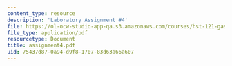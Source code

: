 ```yaml
---
content_type: resource
description: 'Laboratory Assignment #4'
file: https://ol-ocw-studio-app-qa.s3.amazonaws.com/courses/hst-121-gastroenterology-fall-2005/75437d870a94d9f8170783d63a66a607_assignment4.pdf
file_type: application/pdf
resourcetype: Document
title: assignment4.pdf
uid: 75437d87-0a94-d9f8-1707-83d63a66a607
---
```

